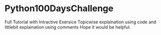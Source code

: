 # Python100DaysChallenge
Full Tutorial with Intractive Exersice
Topicwise explaination using code and littlebit explaination using comments
Hope it would be helpful.
